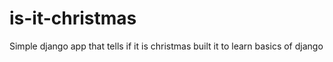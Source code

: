 # is-it-christmas
Simple django app that tells if it is christmas
built it to learn basics of django
